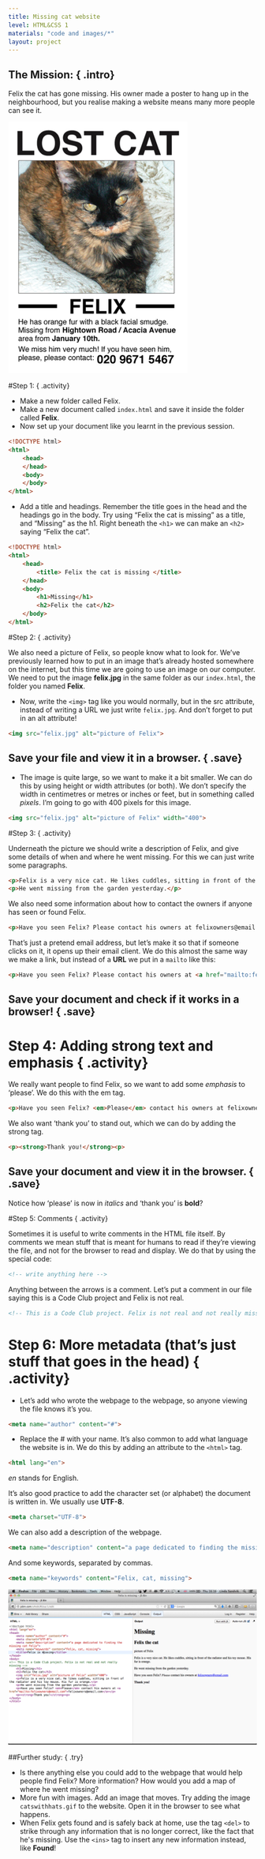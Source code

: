 ```yaml
---
title: Missing cat website
level: HTML&CSS 1
materials: "code and images/*"
layout: project
---
```


## __The Mission:__ { .intro}

Felix the cat has gone missing. His owner made a poster to hang up in the neighbourhood, but you realise making a website means many more people can see it.

![screenshot](missingcat.png)

#Step 1: { .activity}

+ Make a new folder called Felix.
+ Make a new document called `index.html` and save it inside the folder called **Felix**.
+ Now set up your document like you learnt in the previous session.

```html
<!DOCTYPE html>
<html>
	<head>
	</head>
	<body>
	</body>
</html>
```

+ Add a title and headings. Remember the title goes in the head and the headings go in the body. Try using “Felix the cat is missing” as a title, and “Missing” as the h1. Right beneath the `<h1>` we can make an `<h2>` saying “Felix the cat”.

```html
<!DOCTYPE html>
<html>
	<head>
		<title> Felix the cat is missing </title>
	</head>
	<body>
		<h1>Missing</h1>
		<h2>Felix the cat</h2>
	</body>
</html>
```

#Step 2: { .activity}

We also need a picture of Felix, so people know what to look for. We’ve previously learned how to put in an image that’s already hosted somewhere on the internet, but this time we are going to use an image on our computer. We need to put the image **felix.jpg** in the same folder as our `index.html`, the folder you named **Felix**.

+ Now, write the `<img>` tag like you would normally, but in the src attribute, instead of writing a URL we just write `felix.jpg`. And don’t forget to put in an alt attribute!

```html
<img src="felix.jpg" alt="picture of Felix">
```

## Save your file and view it in a browser. { .save}

+ The image is quite large, so we want to make it a bit smaller. We can do this by using height or width attributes (or both). We don’t specify the width in centimetres or metres or inches or feet, but in something called *pixels*. I’m going to go with 400 pixels for this image.

```html
<img src="felix.jpg" alt="picture of Felix" width="400">
```

#Step 3: { .activity}

Underneath the picture we should write a description of Felix, and give some details of when and where he went missing. For this we can just write some paragraphs.

```html
<p>Felix is a very nice cat. He likes cuddles, sitting in front of the radiator and his toy mouse. His fur is orange. </p>
<p>He went missing from the garden yesterday.</p>
```

We also need some information about how to contact the owners if anyone has seen or found Felix.

```html
<p>Have you seen Felix? Please contact his owners at felixowners@email.com</p>
```

That’s just a pretend email address, but let’s make it so that if someone clicks on it, it opens up their email client. We do this almost the same way we make a link, but instead of a __URL__ we put in a `mailto` like this:

```html
<p>Have you seen Felix? Please contact his owners at <a href="mailto:felixowners@email.com">felixowners@email.com</a></p>
```

## Save your document and check if it works in a browser! { .save}

# Step 4: Adding strong text and emphasis { .activity}

We really want people to find Felix, so we want to add some *emphasis* to ‘please’. We do this with the em tag.

```html
<p>Have you seen Felix? <em>Please</em> contact his owners at felixowners@email.com</p>
```

We also want ‘thank you’ to stand out, which we can do by adding the strong tag.

```html
<p><strong>Thank you!</strong><p>
```

## Save your document and view it in the browser. { .save}

Notice how ‘please’ is now in *italics* and ‘thank you’ is **bold**?

#Step 5: Comments { .activity}

Sometimes it is useful to write comments in the HTML file itself. By comments we mean stuff that is meant for humans to read if they’re viewing the file, and not for the browser to read and display. We do that by using the special code:

```html
<!-- write anything here -->
```

Anything between the arrows is a comment. Let’s put a comment in our file saying this is a Code Club project and Felix is not real.

```html
<!-- This is a Code Club project. Felix is not real and not really missing -->
```

# Step 6: More metadata (that’s just stuff that goes in the head) { .activity}

+ Let’s add who wrote the webpage to the webpage, so anyone viewing the file knows it’s you.

```html
<meta name="author" content="#">
```

+ Replace the # with your name. It’s also common to add what language the website is in. We do this by adding an attribute to the `<html>` tag.

```html
<html lang="en">
```

*en* stands for English.

It’s also good practice to add the character set (or alphabet) the document is written in. We usually use __UTF-8__.

```html
<meta charset="UTF-8">
```

We can also add a description of the webpage.

```html
<meta name="description" content="a page dedicated to finding the missing cat Felix">
```

And some keywords, separated by commas.

```html
<meta name="keywords" content="Felix, cat, missing">
```

![screenshot](screenshot_jsbin.png)

##Further study: { .try}

+ Is there anything else you could add to the webpage that would help people find Felix? More information? How would you add a map of where he went missing?
+ More fun with images. Add an image that moves. Try adding the image `catswithhats.gif` to the website. Open it in the browser to see what happens.
+ When Felix gets found and is safely back at home, use the tag `<del>` to strike through any information that is no longer correct, like the fact that he's missing. Use the `<ins>` tag to insert any new information instead, like __Found__!
